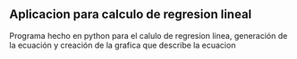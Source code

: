 ## Aplicacion para calculo de regresion lineal
Programa hecho en python para el calulo de regresion linea, generación de la ecuación y creación de la grafica que describe la ecuacion
